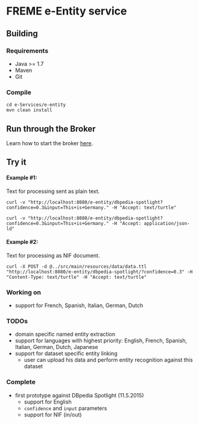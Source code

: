 # FREME e-Entity service

## Building

### Requirements

* Java >= 1.7
* Maven
* Git

### Compile

    cd e-Services/e-entity
    mvn clean install    

## Run through the Broker

Learn how to start the broker [here](https://github.com/freme-project/technical-discussion/wiki/Compile-FREME-from-Source).

## Try it

#### Example #1:

Text for processing sent as plain text.

    curl -v "http://localhost:8080/e-entity/dbpedia-spotlight?confidence=0.3&input=This+is+Germany." -H "Accept: text/turtle"

    curl -v "http://localhost:8080/e-entity/dbpedia-spotlight?confidence=0.3&input=This+is+Germany." -H "Accept: application/json-ld"

#### Example #2:

Text for processing as NIF document.

    curl -X POST -d @../src/main/resources/data/data.ttl "http://localhost:8080/e-entity/dbpedia-spotlight/?confidence=0.3" -H "Content-Type: text/turtle" -H "Accept: text/turtle"

### Working on

* support for French, Spanish, Italian, German, Dutch

### TODOs

* domain specific named entity extraction
* support for languages with highest priority: English, French, Spanish, Italian, German, Dutch, Japanese
* support for dataset specific entity linking
  * user can upload his data and perform entity recognition against this dataset

### Complete

* first prototype against DBpedia Spotlight (11.5.2015)
  * support for English
  * `confidence` and `input` parameters
  * support for NIF (in/out)


